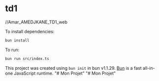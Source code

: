 # td1
//Amar_AMEDJKANE_TD1_web

To install dependencies:

```bash
bun install
```

To run:

```bash
bun run src/index.ts
```

This project was created using `bun init` in bun v1.1.29. [Bun](https://bun.sh) is a fast all-in-one JavaScript runtime.
"# Mon Projet" 
"# Mon Projet" 
